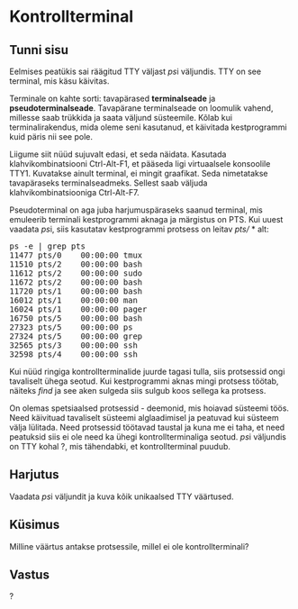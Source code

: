 # Kontrollterminal

## Tunni sisu

Eelmises peatükis sai räägitud TTY väljast *ps*i väljundis. TTY on see terminal, mis käsu käivitas.

Terminale on kahte sorti: tavapärased <b>terminalseade</b> ja <b>pseudoterminalseade</b>. Tavapärane terminalseade on loomulik vahend, millesse saab trükkida ja saata väljund süsteemile. Kõlab kui terminalirakendus, mida oleme seni kasutanud, et käivitada kestprogrammi kuid päris nii see pole.

Liigume siit nüüd sujuvalt edasi, et seda näidata. Kasutada klahvikombinatsiooni Ctrl-Alt-F1, et pääseda ligi virtuaalsele konsoolile TTY1. Kuvatakse ainult terminal, ei mingit graafikat. Seda nimetatakse tavapäraseks terminalseadmeks. Sellest saab väljuda klahvikombinatsiooniga Ctrl-Alt-F7.

Pseudoterminal on aga juba harjumuspäraseks saanud terminal, mis emuleerib terminali kestprogrammi aknaga ja märgistus on PTS. Kui uuest vaadata *ps*i, siis kasutatav kestprogrammi protsess on leitav *pts/* * alt:
<pre>
ps -e | grep pts
11477 pts/0    00:00:00 tmux
11510 pts/2    00:00:00 bash
11612 pts/2    00:00:00 sudo
11672 pts/2    00:00:00 bash
11720 pts/1    00:00:00 bash
16012 pts/1    00:00:00 man
16024 pts/1    00:00:00 pager
16750 pts/5    00:00:00 bash
27323 pts/5    00:00:00 ps
27324 pts/5    00:00:00 grep
32565 pts/3    00:00:00 ssh
32598 pts/4    00:00:00 ssh
</pre>

Kui nüüd ringiga kontrollterminalide juurde tagasi tulla, siis protsessid ongi tavaliselt ühega seotud. Kui kestprogrammi aknas mingi protsess töötab, näiteks *find* ja see aken sulgeda siis sulgub koos sellega ka protsess.

On olemas spetsiaalsed protsessid - deemonid, mis hoiavad süsteemi töös. Need käivituad tavaliselt süsteemi alglaadimisel ja peatuvad kui süsteem välja lülitada. Need protsessid töötavad taustal ja kuna me ei taha, et need peatuksid siis ei ole need ka ühegi kontrollterminaliga seotud. *ps*i väljundis on TTY kohal ?, mis tähendabki, et kontrollterminal puudub. 

## Harjutus

Vaadata *ps*i väljundit ja kuva kõik unikaalsed TTY väärtused.

## Küsimus

Milline väärtus antakse protsessile, millel ei ole kontrollterminali?

## Vastus

?
